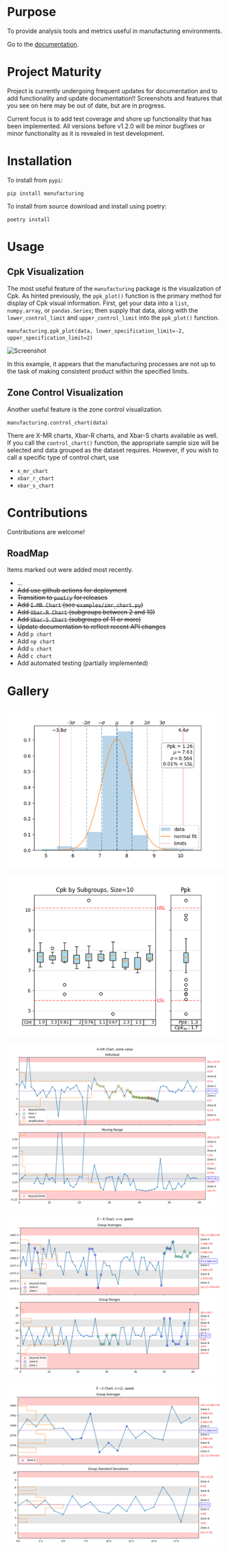# Purpose

To provide analysis tools and metrics useful in manufacturing environments.

Go to the [documentation](https://slightlynybbled.github.io/manufacturing/index.html).

# Project Maturity

Project is currently undergoing frequent updates for documentation and to add
functionality and update documentation!!  Screenshots and features that you see
on here may be out of date, but are in progress.

Current focus is to add test coverage and shore up functionality that has 
been implemented.  All versions before v1.2.0 will be minor bugfixes or minor 
functionality as it is revealed in test development.

# Installation

To install from `pypi`:

    pip install manufacturing

To install from source download and install using poetry:

    poetry install

# Usage

## Cpk Visualization

The most useful feature of the `manufacturing` package is the visualization of Cpk.
As hinted previously, the `ppk_plot()` function is the primary method for display of
Cpk visual information.  First, get your data into a `list`, `numpy.array`, or 
`pandas.Series`; then supply that data, along with the `lower_control_limit` and 
`upper_control_limit` into the `ppk_plot()` function.

    manufacturing.ppk_plot(data, lower_specification_limit=-2, upper_specification_limit=2)
    
![Screenshot](images/example3.png)

In this example, it appears that the manufacturing processes are not up to the task of 
making consistent product within the specified limits.

## Zone Control Visualization

Another useful feature is the zone control visualization.

    manufacturing.control_chart(data)

There are X-MR charts, Xbar-R charts, and Xbar-S charts available as well.  If you call the 
`control_chart()` function, the appropriate sample size will be selected and data grouped as
the dataset requires.  However, if you wish to call a specific type of control chart, use

 - `x_mr_chart`
 - `xbar_r_chart`
 - `xbar_s_chart`

# Contributions

Contributions are welcome!  

## RoadMap

Items marked out were added most recently.

 - ...
 - ~~Add use github actions for deployment~~
 - ~~Transition to `poetry` for releases~~
 - ~~Add `I-MR Chart` (see `examples/imr_chart.py`)~~
 - ~~Add `Xbar-R Chart` (subgroups between 2 and 10)~~
 - ~~Add `Xbar-S Chart` (subgroups of 11 or more)~~
 - ~~Update documentation to reflect recent API changes~~
 - Add `p chart`
 - Add `np chart`
 - Add `u chart`
 - Add `c chart`
 - Add automated testing (partially implemented)

# Gallery

![Ppk example](docs/_static/images/ppk_plot.png)

![Cpk example](docs/_static/images/cpk_plot.png)

![X-MR Chart](docs/_static/images/xmr_chart.png)

![Xbar-R Chart](docs/_static/images/xbarr_chart.png)

![Xbar-S Chart](docs/_static/images/xbars_chart.png)
